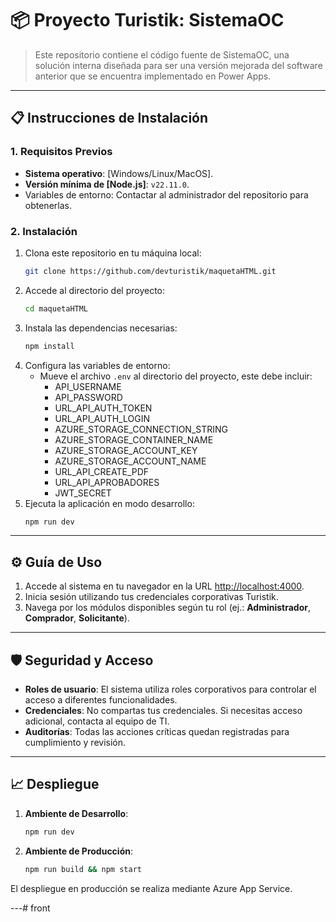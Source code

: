 # 📦 Proyecto Turistik: SistemaOC

> Este repositorio contiene el código fuente de SistemaOC, una solución interna diseñada para ser una versión mejorada del software anterior que se encuentra implementado en Power Apps.

---

## 📋 Instrucciones de Instalación

### 1. Requisitos Previos
- **Sistema operativo**: [Windows/Linux/MacOS].
- **Versión mínima de [Node.js]**: `v22.11.0`.
- Variables de entorno: Contactar al administrador del repositorio para obtenerlas.

### 2. Instalación
1. Clona este repositorio en tu máquina local:
   ```bash
   git clone https://github.com/devturistik/maquetaHTML.git
   ```
2. Accede al directorio del proyecto:
   ```bash
   cd maquetaHTML
   ```
3. Instala las dependencias necesarias:
   ```bash
   npm install
   ```
4. Configura las variables de entorno:
   - Mueve el archivo `.env` al directorio del proyecto, este debe incluir:
     - API_USERNAME
     - API_PASSWORD
     - URL_API_AUTH_TOKEN
     - URL_API_AUTH_LOGIN
     - AZURE_STORAGE_CONNECTION_STRING
     - AZURE_STORAGE_CONTAINER_NAME
     - AZURE_STORAGE_ACCOUNT_KEY
     - AZURE_STORAGE_ACCOUNT_NAME
     - URL_API_CREATE_PDF
     - URL_API_APROBADORES
     - JWT_SECRET
5. Ejecuta la aplicación en modo desarrollo:
   ```bash
   npm run dev
   ```

---

## ⚙️ Guía de Uso

1. Accede al sistema en tu navegador en la URL [http://localhost:4000](http://localhost:4000).
2. Inicia sesión utilizando tus credenciales corporativas Turistik.
3. Navega por los módulos disponibles según tu rol (ej.: **Administrador**, **Comprador**, **Solicitante**).

---

## 🛡️ Seguridad y Acceso

- **Roles de usuario**: El sistema utiliza roles corporativos para controlar el acceso a diferentes funcionalidades.
- **Credenciales**: No compartas tus credenciales. Si necesitas acceso adicional, contacta al equipo de TI.
- **Auditorías**: Todas las acciones críticas quedan registradas para cumplimiento y revisión.

---

## 📈 Despliegue

1. **Ambiente de Desarrollo**:
   ```bash
   npm run dev
   ```
2. **Ambiente de Producción**:
   ```bash
   npm run build && npm start
   ```

El despliegue en producción se realiza mediante Azure App Service.

---#   f r o n t  
 